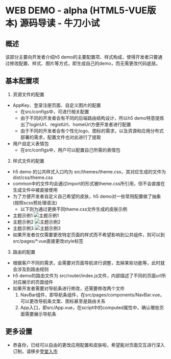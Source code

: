 # WEB DEMO - alpha (HTML5-VUE版本) 源码导读 - 牛刀小试
## 概述
该部分主要向开发者介绍h5 demo的主要配置项、样式构成，使得开发者只要通过修改配置、样式、图片等方式，即生成自己的demo，而无需更改代码底层。

## 基本配置项
1. 资源文件的配置
  - AppKey、登录注册页面、自定义图片的配置
    - 在src/configs中，可进行相关配置
    - 由于不同的开发者会有不同的后端路由结构设计，所以h5 demo特意提炼出了loginUrl、registUrl、homeUrl方便开发者进行配置
    - 由于不同的开发者会有个性化logo、图标的需求，以及资源和应用分布式部署的需求，配置文件也对此进行了提取
  - 用户自定义表情包
    - 在src/configs中，用户可以配置自己所需的表情包

2. 样式文件的配置
  - h5 demo 的公共样式入口均为 src/themes/theme.css，其对应生成的文件为dist/css/theme.css
  - common中的文件均会通过import的形式被theme.css所引用，但不会直接在生成文件中被直接使用
  - 为了方便开发者自定义自己希望的皮肤，h5 demo对一些常用配置做了抽象(按照scss预处理语法)
    - 以下则为通过更换不同theme.css文件生成的皮肤示例
  - 主题示例1
    ![主题示例1](http://yx-web.nos.netease.com/webdoc/h5/docs/h5demo-theme-1.jpg)
  - 主题示例2
    ![主题示例2](http://yx-web.nos.netease.com/webdoc/h5/docs/h5demo-theme-2.jpg)
  - 主题示例3
    ![主题示例3](http://yx-web.nos.netease.com/webdoc/h5/docs/h5demo-theme-3.jpg)
  - 如果开发者仅仅需要更改特定页面的样式而不希望影响到公共组件，则可以到src/pages/*.vue直接更改style标签

3. 路由的配置
  - 根据客户不同的需求，会需要对页面导航进行调整，去掉某些功能等，此时就会涉及到路由规则
  - h5 demo的路由文件为 src/router/index.js文件，内部描述了不同的页面url所对应展示的页面组件
  - 如果开发者需要对导航条进行修改，还需要修改两个文件
    1. NavBar组件，即导航条组件，在src/pages/components/NavBar.vue，可以更改导航条文案、图标甚至是路由关系
    2. App入口，即src/App.vue，在script中的computed属性中，确认哪些页面需要展示导航条

## 更多设置
- 恭喜你，已经可以自由的更改应用配置和皮肤啦，希望能对页面交互进行深入订制，请移步[登堂入市](./docs/h5-demo-guide-2.md)